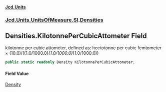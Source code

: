 #### [Jcd.Units](index.md 'index')
### [Jcd.Units.UnitsOfMeasure.SI](Jcd.Units.UnitsOfMeasure.SI.md 'Jcd.Units.UnitsOfMeasure.SI').[Densities](Densities.md 'Jcd.Units.UnitsOfMeasure.SI.Densities')

## Densities.KilotonnePerCubicAttometer Field

kilotonne per cubic attometer, defined as: hectotonne per cubic femtometer × (10.0)/((1.0/1000.0)*(1.0/1000.0)*(1.0/1000.0))

```csharp
public static readonly Density KilotonnePerCubicAttometer;
```

#### Field Value
[Density](Density.md 'Jcd.Units.UnitTypes.Density')